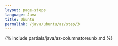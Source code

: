 ```yaml
---
layout: page-steps
language: Java
title: Ubuntu
permalink: /java/ubuntu/az/step/3
---
```


{% include partials/java/az-columnstoreunix.md %}
